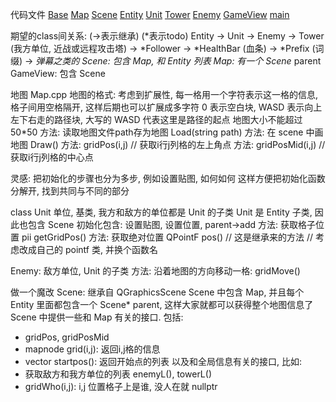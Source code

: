 代码文件
[Base](./Base.cpp)
[Map](./Map.cpp)
[Scene](./Scene.cpp)
[Entity](./Entity.cpp)
[Unit](./Unit.cpp)
[Tower](./Tower.cpp)
[Enemy](./Enemy.cpp)
[GameView](./GameView.cpp)
[main](./main.cpp)

期望的class间关系: (->表示继承) (*表示todo)
Entity
    -> Unit
        -> Enemy
        -> Tower (我方单位, 近战或远程攻击塔)
    -> *Follower
        -> *HealthBar (血条)
        -> *Prefix (词缀)
    -> *弹幕之类的
Scene: 包含 Map, 和 Entity 列表
Map: 有一个 Scene* parent
GameView: 包含 Scene


地图 Map.cpp
地图的格式: 考虑到扩展性, 每一格用一个字符表示这一格的信息, 格子间用空格隔开, 这样后期也可以扩展成多字符
0 表示空白块, WASD 表示向上左下右走的路径块, 大写的 WASD 代表这里是路径的起点
地图大小不能超过 50*50
方法: 读取地图文件path存为地图 Load(string path)
方法: 在 scene 中画地图 Draw() 
方法: gridPos(i,j) // 获取i行j列格的左上角点 
方法: gridPosMid(i,j) // 获取i行j列格的中心点 

灵感: 把初始化的步骤也分为多步, 例如设置贴图, 如何如何
这样方便把初始化函数分解开, 找到共同与不同的部分

class Unit 单位, 基类, 我方和敌方的单位都是 Unit 的子类
Unit 是 Entity 子类, 因此也包含 Scene
初始化包含: 设置贴图, 设置位置, parent->add
方法: 获取格子位置 pii getGridPos()
方法: 获取绝对位置 QPointF pos() // 这是继承来的方法 // 考虑改成自己的 pointf 类, 并换个函数名

Enemy: 敌方单位, Unit 的子类
方法: 沿着地图的方向移动一格: gridMove()

做一个魔改 Scene: 继承自 QGraphicsScene
Scene 中包含 Map, 并且每个 Entity 里面都包含一个 Scene* parent, 这样大家就都可以获得整个地图信息了
Scene 中提供一些和 Map 有关的接口. 包括:
- gridPos, gridPosMid
- mapnode grid(i,j): 返回i,j格的信息
- vector<pii> startpos(): 返回开始点的列表
以及和全局信息有关的接口, 比如:
- 获取敌方和我方单位的列表 enemyL(), towerL()
- gridWho(i,j): i,j 位置格子上是谁, 没人在就 nullptr
